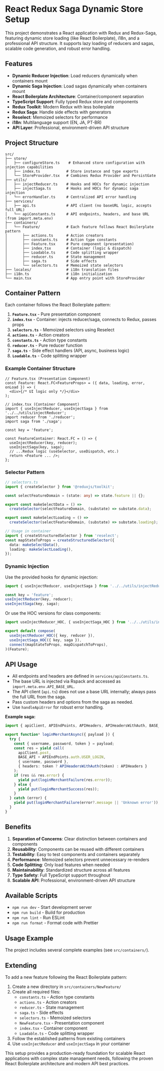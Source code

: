 # React Redux Saga Dynamic Store Setup

This project demonstrates a React application with Redux and Redux-Saga, featuring dynamic store loading (like React Boilerplate), i18n, and a professional API structure. It supports lazy loading of reducers and sagas, scalable code generation, and robust error handling.

## Features

- **Dynamic Reducer Injection**: Load reducers dynamically when containers mount
- **Dynamic Saga Injection**: Load sagas dynamically when containers mount
- **React Boilerplate Architecture**: Container/component separation
- **TypeScript Support**: Fully typed Redux store and components
- **Redux Toolkit**: Modern Redux with less boilerplate
- **Redux Saga**: Handle side effects with generators
- **Reselect**: Memoized selectors for performance
- **i18n**: Multilanguage support (EN, JA, PT-BR)
- **API Layer**: Professional, environment-driven API structure

## Project Structure

```
src/
├── store/
│   ├── configureStore.ts    # Enhanced store configuration with injection capabilities
│   ├── index.ts            # Store instance and type exports
│   └── StoreProvider.tsx   # Combines Redux Provider and PersistGate
├── utils/
│   ├── injectReducer.ts    # Hooks and HOCs for dynamic injection
│   ├── injectSaga.ts       # Hooks and HOCs for dynamic saga injection
│   └── errorHandler.ts     # Centralized API error handling
├── services/
│   ├── api.ts              # API client (no baseURL logic, accepts full URL)
│   └── apiConstants.ts     # API endpoints, headers, and base URL (from import.meta.env)
├── containers/
│   └── Feature/            # Each feature follows React Boilerplate pattern
│       ├── actions.ts      # Action creators
│       ├── constants.ts    # Action type constants
│       ├── Feature.tsx     # Pure component (presentation)
│       ├── index.tsx       # Container (logic & dispatch)
│       ├── Loadable.ts     # Code splitting wrapper
│       ├── reducer.ts      # State management
│       ├── saga.ts         # Side effects
│       └── selectors.ts    # Memoized state selectors
├── locales/                # i18n translation files
├── i18n.ts                 # i18n initialization
└── main.tsx                # App entry point with StoreProvider
```

## Container Pattern

Each container follows the React Boilerplate pattern:

1. **`Feature.tsx`** - Pure presentation component
2. **`index.tsx`** - Container: injects reducer/saga, connects to Redux, passes props
3. **`selectors.ts`** - Memoized selectors using Reselect
4. **`actions.ts`** - Action creators
5. **`constants.ts`** - Action type constants
6. **`reducer.ts`** - Pure reducer function
7. **`saga.ts`** - Side effect handlers (API, async, business logic)
8. **`Loadable.ts`** - Code splitting wrapper

### Example Container Structure

```tsx
// Feature.tsx (Presentation Component)
const Feature: React.FC<FeatureProps> = ({ data, loading, error, onLoad }) => (
  <div>{/* UI logic only */}</div>
);

// index.tsx (Container Component)
import { useInjectReducer, useInjectSaga } from '../../utils/injectReducer';
import reducer from './reducer';
import saga from './saga';

const key = 'feature';

const FeatureContainer: React.FC = () => {
  useInjectReducer(key, reducer);
  useInjectSaga(key, saga);
  // ...Redux logic (useSelector, useDispatch, etc.)
  return <Feature ... />;
};
```

### Selector Pattern

```ts
// selectors.ts
import { createSelector } from '@reduxjs/toolkit';

const selectFeatureDomain = (state: any) => state.feature || {};

export const makeSelectData = () =>
  createSelector(selectFeatureDomain, (substate) => substate.data);

export const makeSelectLoading = () =>
  createSelector(selectFeatureDomain, (substate) => substate.loading);

// Usage in container
import { createStructuredSelector } from 'reselect';
const mapStateToProps = createStructuredSelector({
  data: makeSelectData(),
  loading: makeSelectLoading(),
});
```

### Dynamic Injection

Use the provided hooks for dynamic injection:

```ts
import { useInjectReducer, useInjectSaga } from '../../utils/injectReducer';

const key = 'feature';
useInjectReducer(key, reducer);
useInjectSaga(key, saga);
```

Or use the HOC versions for class components:

```ts
import useInjectReducer_HOC, { useInjectSaga_HOC } from '../../utils/injectReducer';

export default compose(
  useInjectReducer_HOC({ key, reducer }),
  useInjectSaga_HOC({ key, saga }),
  connect(mapStateToProps, mapDispatchToProps),
)(Feature);
```

## API Usage

- All endpoints and headers are defined in `services/apiConstants.ts`.
- The base URL is injected via Rspack and accessed as `import.meta.env.API_BASE_URL`.
- The API client (`api.ts`) does not use a base URL internally; always pass the full URL from the saga.
- Pass custom headers and options from the saga as needed.
- Use `handleApiError` for robust error handling.

**Example saga:**
```ts
import { apiClient, APIEndPoints, APIHeaders, APIHeadersWithAuth, BASE_API } from 'src/services/api';

export function* loginMerchantAsync({ payload }) {
  try {
    const { username, password, token } = payload;
    const res = yield call(
      apiClient.post,
      BASE_API + APIEndPoints.auth.USER_LOGIN,
      { username, password },
      { headers: token ? APIHeadersWithAuth(token) : APIHeaders }
    );
    if (res && res.error) {
      yield put(loginMerchantFailure(res.error));
    } else {
      yield put(loginMerchantSuccess(res));
    }
  } catch (error) {
    yield put(loginMerchantFailure(error?.message || 'Unknown error'));
  }
}
```

## Benefits

1. **Separation of Concerns**: Clear distinction between containers and components
2. **Reusability**: Components can be reused with different containers
3. **Testability**: Easy to test components and containers separately
4. **Performance**: Memoized selectors prevent unnecessary re-renders
5. **Code Splitting**: Only load features when needed
6. **Maintainability**: Standardized structure across all features
7. **Type Safety**: Full TypeScript support throughout
8. **Scalable API**: Professional, environment-driven API structure

## Available Scripts

- `npm run dev` - Start development server
- `npm run build` - Build for production
- `npm run lint` - Run ESLint
- `npm run format` - Format code with Prettier

## Usage Example

The project includes several complete examples (see `src/containers/`).

## Extending

To add a new feature following the React Boilerplate pattern:

1. Create a new directory in `src/containers/NewFeature/`
2. Create all required files:
   - `constants.ts` - Action type constants
   - `actions.ts` - Action creators
   - `reducer.ts` - State management
   - `saga.ts` - Side effects
   - `selectors.ts` - Memoized selectors
   - `NewFeature.tsx` - Presentation component
   - `index.tsx` - Container component
   - `Loadable.ts` - Code splitting wrapper
3. Follow the established patterns from existing containers
4. Use `useInjectReducer` and `useInjectSaga` in your container

This setup provides a production-ready foundation for scalable React applications with complex state management needs, following the proven React Boilerplate architecture and modern API best practices.
